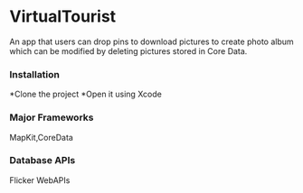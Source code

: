 # VirtualTourist
An app that users can drop pins to download pictures to create photo album which can be modified by deleting pictures stored in Core Data.
### Installation
  *Clone the project
  *Open it using Xcode
### Major Frameworks
   MapKit,CoreData
### Database APIs
   Flicker WebAPIs
  

